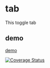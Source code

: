 # tab
This toggle tab
## demo
[demo](https://ycodeman.github.io/tab/)

[![Coverage Status](https://coveralls.io/repos/github/YcodeMan/tab/badge.png)](https://coveralls.io/github/YcodeMan/tab)
